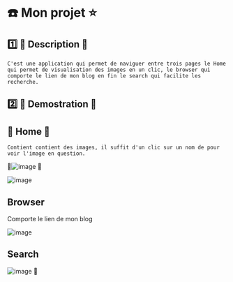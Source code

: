 # :phone: Mon projet :star:


## :one: :orange: Description :orange:

``C'est une application qui permet de naviguer entre trois pages le Home qui permet de visualisation des images en un clic, le browser qui comporte le lien de mon blog en fin le search qui facilite les recherche.``

## :two: :lion: Demostration :lion:
## :apple: Home :orange:

``Contient contient des images, il suffit d'un clic sur un nom de pour voir l'image en question.``


:lion:![image](images/bi.png)  :lion:

   ![image](images/ns.png) 


## Browser 

 Comporte le lien de mon blog

  ![image](images/b.png)

## Search

   ![image](images/baa.png)  :lion:




